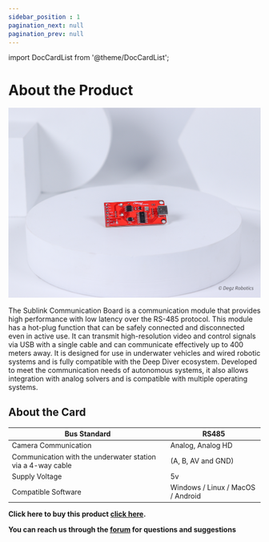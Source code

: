 ```yaml
---
sidebar_position : 1
pagination_next: null
pagination_prev: null
---
```


import DocCardList from '@theme/DocCardList';

# About the Product

![Sublink communication Module](./image/sublink-5.jpg)

The Sublink Communication Board is a communication module that provides high performance with low latency over the RS-485 protocol. This module has a hot-plug function that can be safely connected and disconnected even in active use. It can transmit high-resolution video and control signals via USB with a single cable and can communicate effectively up to 400 meters away. It is designed for use in underwater vehicles and wired robotic systems and is fully compatible with the Deep Diver ecosystem. Developed to meet the communication needs of autonomous systems, it also allows integration with analog solvers and is compatible with multiple operating systems.



 

## About the Card

| Bus Standard | RS485 |
|------------------------------------------------|-------------------|
| Camera Communication | Analog, Analog HD |
| Communication with the underwater station via a 4-way cable | (A, B, AV and GND) |
| Supply Voltage | 5v |
| Compatible Software | Windows / Linux / MacOS / Android |



**Click here to buy this product [click here](https://degzrobotics.com/product/iletisim-karti-degz-sublink/).**  



**You can reach us through the [forum](https://forum.degzrobotics.com/) for questions and suggestions**
<DocCardList />


